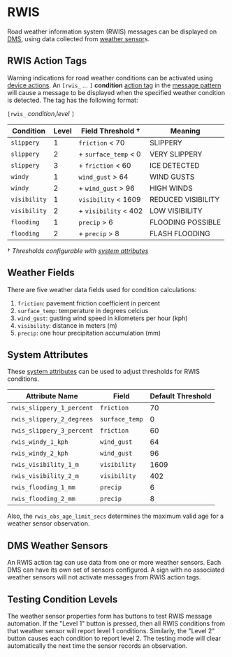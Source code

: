 # RWIS

Road weather information system (RWIS) messages can be displayed on [DMS],
using data collected from [weather sensor]s.

## RWIS Action Tags

Warning indications for road weather conditions can be activated using
[device actions].  An `[rwis_` *…* `]` **condition** [action tag] in the
[message pattern] will cause a message to be displayed when the specified
weather condition is detected.  The tag has the following format:

`[rwis_` *condition*,*level* `]`

Condition    | Level | Field Threshold †    | Meaning
-------------|-------|----------------------|----------------
`slippery`   | 1     | `friction` < 70      | SLIPPERY
`slippery`   | 2     | + `surface_temp` < 0 | VERY SLIPPERY
`slippery`   | 3     | + `friction` < 60    | ICE DETECTED
`windy`      | 1     | `wind_gust` > 64     | WIND GUSTS
`windy`      | 2     | + `wind_gust` > 96   | HIGH WINDS
`visibility` | 1     | `visibility` < 1609  | REDUCED VISIBILITY
`visibility` | 2     | + `visibility` < 402 | LOW VISIBILITY
`flooding`   | 1     | `precip` > 6         | FLOODING POSSIBLE
`flooding`   | 2     | + `precip` > 8       | FLASH FLOODING

† *Thresholds configurable with [system attributes](#system-attributes)*

## Weather Fields

There are five weather data fields used for condition calculations:

1. `friction`: pavement friction coefficient in percent
2. `surface_temp`: temperature in degrees celcius
3. `wind_gust`: gusting wind speed in kilometers per hour (kph)
4. `visibility`: distance in meters (m)
5. `precip`: one hour precipitation accumulation (mm)

## System Attributes

These [system attributes] can be used to adjust thresholds for RWIS conditions.

Attribute Name            | Field          | Default Threshold
--------------------------|----------------|------------------
`rwis_slippery_1_percent` | `friction`     | 70
`rwis_slippery_2_degrees` | `surface_temp` | 0
`rwis_slippery_3_percent` | `friction`     | 60
`rwis_windy_1_kph`        | `wind_gust`    | 64
`rwis_windy_2_kph`        | `wind_gust`    | 96
`rwis_visibility_1_m`     | `visibility`   | 1609
`rwis_visibility_2_m`     | `visibility`   | 402
`rwis_flooding_1_mm`      | `precip`       | 6
`rwis_flooding_2_mm`      | `precip`       | 8

Also, the `rwis_obs_age_limit_secs` determines the maximum valid age for a
weather sensor observation.

## DMS Weather Sensors

An RWIS action tag can use data from one or more weather sensors.  Each DMS can
have its own set of sensors configured.  A sign with no associated weather
sensors will not activate messages from RWIS action tags.

## Testing Condition Levels

The weather sensor properties form has buttons to test RWIS message automation.
If the "Level 1" button is pressed, then all RWIS conditions from that weather
sensor will report level 1 conditions.  Similarly, the "Level 2" button causes
each condition to report level 2.  The testing mode will clear automatically
the next time the sensor records an observation.


[action tag]: action_plans.html#action-tags
[device actions]: action_plans.html#device-actions
[DMS]: dms.html
[message pattern]: message_patterns.html
[system attributes]: system_attributes.html
[weather sensor]: weather_sensors.html
